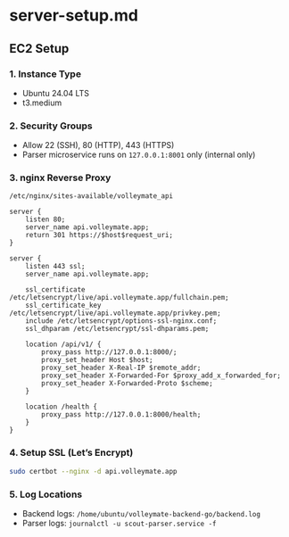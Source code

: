 # server-setup.md

## EC2 Setup

### 1. Instance Type

- Ubuntu 24.04 LTS
- t3.medium

### 2. Security Groups

- Allow 22 (SSH), 80 (HTTP), 443 (HTTPS)
- Parser microservice runs on `127.0.0.1:8001` only (internal only)

### 3. nginx Reverse Proxy

`/etc/nginx/sites-available/volleymate_api`

```nginx
server {
    listen 80;
    server_name api.volleymate.app;
    return 301 https://$host$request_uri;
}

server {
    listen 443 ssl;
    server_name api.volleymate.app;

    ssl_certificate /etc/letsencrypt/live/api.volleymate.app/fullchain.pem;
    ssl_certificate_key /etc/letsencrypt/live/api.volleymate.app/privkey.pem;
    include /etc/letsencrypt/options-ssl-nginx.conf;
    ssl_dhparam /etc/letsencrypt/ssl-dhparams.pem;

    location /api/v1/ {
        proxy_pass http://127.0.0.1:8000/;
        proxy_set_header Host $host;
        proxy_set_header X-Real-IP $remote_addr;
        proxy_set_header X-Forwarded-For $proxy_add_x_forwarded_for;
        proxy_set_header X-Forwarded-Proto $scheme;
    }

    location /health {
        proxy_pass http://127.0.0.1:8000/health;
    }
}
```

### 4. Setup SSL (Let’s Encrypt)

```bash
sudo certbot --nginx -d api.volleymate.app
```

### 5. Log Locations

- Backend logs: `/home/ubuntu/volleymate-backend-go/backend.log`
- Parser logs: `journalctl -u scout-parser.service -f`
